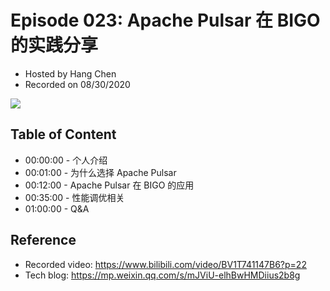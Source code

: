 # Episode 023: Apache Pulsar 在 BIGO 的实践分享

- Hosted by Hang Chen
- Recorded on 08/30/2020

![](/image/023.png)

## Table of Content

- 00:00:00 - 个人介绍
- 00:01:00 - 为什么选择 Apache Pulsar
- 00:12:00 - Apache Pulsar 在 BIGO 的应用
- 00:35:00 - 性能调优相关
- 01:00:00 - Q&A

## Reference 

- Recorded video: https://www.bilibili.com/video/BV1T741147B6?p=22
- Tech blog: https://mp.weixin.qq.com/s/mJViU-elhBwHMDiius2b8g
